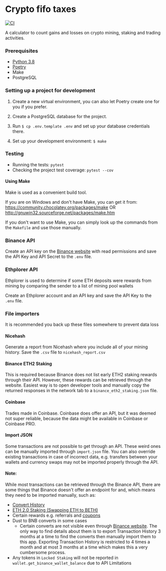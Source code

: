 # Crypto fifo taxes

[![CI](https://github.com/ranta/crypto-fifo-taxes/actions/workflows/ci.yml/badge.svg)](https://github.com/ranta/crypto-fifo-taxes/actions)

A calculator to count gains and losses on crypto mining, staking and trading activities.


### Prerequisites

* [Python 3.8](https://www.python.org/)
* [Poetry](https://github.com/python-poetry/poetry#installation)
* Make
* PostgreSQL


### Setting up a project for development

1. Create a new virtual environment, you can also let Poetry create one for you if you prefer.

2. Create a PostgreSQL database for the project.

3. Run `$ cp .env.template .env` and set up your database credentials there.

4. Set up your development environment: `$ make`

### Testing

* Running the tests: `pytest`
* Checking the project test coverage: `pytest --cov`

#### Using Make

Make is used as a convenient build tool.

If you are on Windows and don't have Make, you can get it from:
\
https://community.chocolatey.org/packages/make OR http://gnuwin32.sourceforge.net/packages/make.htm

If you don't want to use Make, you can simply look up the commands from the `Makefile` and use those manually.

### Binance API

Create an API key on the [Binance website](https://binance.com) with read permissions and save the API Key
and API Secret to the `.env` file.

### Ethplorer API

Ethplorer is used to determine if some ETH deposits were rewards from mining by comparing the sender to a list of mining
pool wallets

Create an Ethplorer account and an API key and save the API Key to the `.env` file.

### File importers
It is recommended you back up these files somewhere to prevent data loss

#### Nicehash
Generate a report from Nicehash where you include all of your mining history. Save the `.csv` file to `nicehash_report.csv`

#### Binance ETH2 Staking
This is required because Binance does not list early ETH2 staking rewards through their API.
However, these rewards can be retrieved through the website. Easiest way is to open developer tools and manually copy
the returned responses in the network tab to a `binance_eth2_staking.json` file.

#### Coinbase
Trades made in Coinbase. Coinbase does offer an API, but it was deemed not super reliable, because the data might be 
available in Coinbase or Coinbase PRO.  

#### Import JSON
Some transactions are not possible to get through an API. These weird ones can be manually imported through `import.json` file.
You can also override existing transactions in case of incorrect data, e.g. transfers between your wallets and currency swaps
may not be imported properly through the API.

#### Note:

While most transactions can be retrieved through the Binance API, there are some things that Binance doesn't offer
an endpoint for and, which means they need to be imported manually, such as:

- [Convert History](https://www.binance.com/en/my/orders/convert/history)
- [ETH 2.0 Staking (Swapping ETH to BETH)](https://www.binance.com/en/my/saving/history/tokenStaking?tab=2)
- Certain rewards e.g. referrals and [coupons](https://www.binance.com/en/my/coupon)
- Dust to BNB converts in some cases
  - Certain converts are not visible even through [Binance website](https://www.binance.com/en/my/wallet/history/bnbconvert).
    The only way to find details about them is to export Transaction History 3 months at a time to find the converts
    then manually import them to this app. Exporting Transaction History is restricted to 4 times a month and at most
    3 months at a time which makes this a very cumbersome process.
- Any tokens in `Locked Staking` will not be reported in `wallet.get_binance_wallet_balance` due to API Limitations
